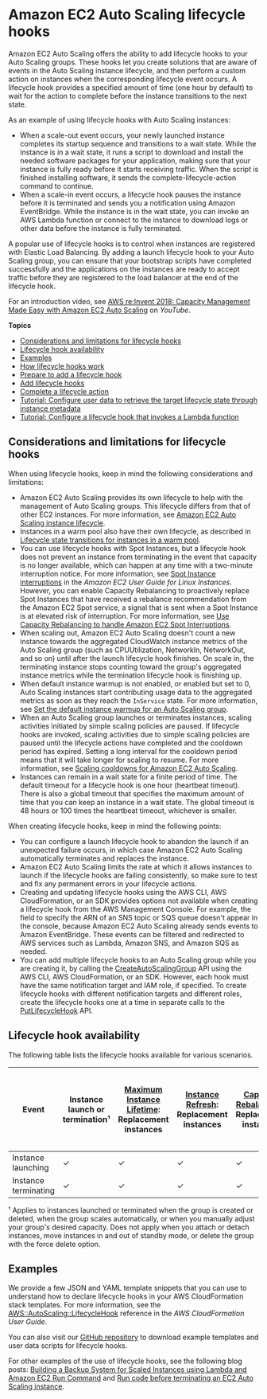 # Amazon EC2 Auto Scaling lifecycle hooks<a name="lifecycle-hooks"></a>

Amazon EC2 Auto Scaling offers the ability to add lifecycle hooks to your Auto Scaling groups\. These hooks let you create solutions that are aware of events in the Auto Scaling instance lifecycle, and then perform a custom action on instances when the corresponding lifecycle event occurs\. A lifecycle hook provides a specified amount of time \(one hour by default\) to wait for the action to complete before the instance transitions to the next state\.

As an example of using lifecycle hooks with Auto Scaling instances: 
+ When a scale\-out event occurs, your newly launched instance completes its startup sequence and transitions to a wait state\. While the instance is in a wait state, it runs a script to download and install the needed software packages for your application, making sure that your instance is fully ready before it starts receiving traffic\. When the script is finished installing software, it sends the complete\-lifecycle\-action command to continue\.
+ When a scale\-in event occurs, a lifecycle hook pauses the instance before it is terminated and sends you a notification using Amazon EventBridge\. While the instance is in the wait state, you can invoke an AWS Lambda function or connect to the instance to download logs or other data before the instance is fully terminated\. 

A popular use of lifecycle hooks is to control when instances are registered with Elastic Load Balancing\. By adding a launch lifecycle hook to your Auto Scaling group, you can ensure that your bootstrap scripts have completed successfully and the applications on the instances are ready to accept traffic before they are registered to the load balancer at the end of the lifecycle hook\.

For an introduction video, see [AWS re:Invent 2018: Capacity Management Made Easy with Amazon EC2 Auto Scaling](https://youtu.be/PideBMIcwBQ?t=469) on *YouTube*\.

**Topics**
+ [Considerations and limitations for lifecycle hooks](#lifecycle-hook-considerations)
+ [Lifecycle hook availability](#lifecycle-hooks-availability)
+ [Examples](#lifecycle-hook-examples)
+ [How lifecycle hooks work](lifecycle-hooks-overview.md)
+ [Prepare to add a lifecycle hook](prepare-for-lifecycle-notifications.md)
+ [Add lifecycle hooks](adding-lifecycle-hooks.md)
+ [Complete a lifecycle action](completing-lifecycle-hooks.md)
+ [Tutorial: Configure user data to retrieve the target lifecycle state through instance metadata](tutorial-lifecycle-hook-instance-metadata.md)
+ [Tutorial: Configure a lifecycle hook that invokes a Lambda function](tutorial-lifecycle-hook-lambda.md)

## Considerations and limitations for lifecycle hooks<a name="lifecycle-hook-considerations"></a>

When using lifecycle hooks, keep in mind the following considerations and limitations:
+ Amazon EC2 Auto Scaling provides its own lifecycle to help with the management of Auto Scaling groups\. This lifecycle differs from that of other EC2 instances\. For more information, see [Amazon EC2 Auto Scaling instance lifecycle](ec2-auto-scaling-lifecycle.md)\.
+ Instances in a warm pool also have their own lifecycle, as described in [Lifecycle state transitions for instances in a warm pool](warm-pool-instance-lifecycle.md#lifecycle-state-transitions)\.
+ You can use lifecycle hooks with Spot Instances, but a lifecycle hook does not prevent an instance from terminating in the event that capacity is no longer available, which can happen at any time with a two\-minute interruption notice\. For more information, see [Spot Instance interruptions](https://docs.aws.amazon.com/AWSEC2/latest/UserGuide/spot-interruptions.html) in the *Amazon EC2 User Guide for Linux Instances*\. However, you can enable Capacity Rebalancing to proactively replace Spot Instances that have received a rebalance recommendation from the Amazon EC2 Spot service, a signal that is sent when a Spot Instance is at elevated risk of interruption\. For more information, see [Use Capacity Rebalancing to handle Amazon EC2 Spot Interruptions](ec2-auto-scaling-capacity-rebalancing.md)\.
+ When scaling out, Amazon EC2 Auto Scaling doesn't count a new instance towards the aggregated CloudWatch instance metrics of the Auto Scaling group \(such as CPUUtilization, NetworkIn, NetworkOut, and so on\) until after the launch lifecycle hook finishes\. On scale in, the terminating instance stops counting toward the group's aggregated instance metrics while the termination lifecycle hook is finishing up\.
+ When default instance warmup is not enabled, or enabled but set to 0, Auto Scaling instances start contributing usage data to the aggregated metrics as soon as they reach the `InService` state\. For more information, see [Set the default instance warmup for an Auto Scaling group](ec2-auto-scaling-default-instance-warmup.md)\.
+ When an Auto Scaling group launches or terminates instances, scaling activities initiated by simple scaling policies are paused\. If lifecycle hooks are invoked, scaling activities due to simple scaling policies are paused until the lifecycle actions have completed and the cooldown period has expired\. Setting a long interval for the cooldown period means that it will take longer for scaling to resume\. For more information, see [Scaling cooldowns for Amazon EC2 Auto Scaling](ec2-auto-scaling-scaling-cooldowns.md)\.
+ Instances can remain in a wait state for a finite period of time\. The default timeout for a lifecycle hook is one hour \(heartbeat timeout\)\. There is also a global timeout that specifies the maximum amount of time that you can keep an instance in a wait state\. The global timeout is 48 hours or 100 times the heartbeat timeout, whichever is smaller\.

When creating lifecycle hooks, keep in mind the following points:
+ You can configure a launch lifecycle hook to abandon the launch if an unexpected failure occurs, in which case Amazon EC2 Auto Scaling automatically terminates and replaces the instance\.
+ Amazon EC2 Auto Scaling limits the rate at which it allows instances to launch if the lifecycle hooks are failing consistently, so make sure to test and fix any permanent errors in your lifecycle actions\. 
+ Creating and updating lifecycle hooks using the AWS CLI, AWS CloudFormation, or an SDK provides options not available when creating a lifecycle hook from the AWS Management Console\. For example, the field to specify the ARN of an SNS topic or SQS queue doesn't appear in the console, because Amazon EC2 Auto Scaling already sends events to Amazon EventBridge\. These events can be filtered and redirected to AWS services such as Lambda, Amazon SNS, and Amazon SQS as needed\.
+ You can add multiple lifecycle hooks to an Auto Scaling group while you are creating it, by calling the [CreateAutoScalingGroup](https://docs.aws.amazon.com/autoscaling/ec2/APIReference/API_CreateAutoScalingGroup.html) API using the AWS CLI, AWS CloudFormation, or an SDK\. However, each hook must have the same notification target and IAM role, if specified\. To create lifecycle hooks with different notification targets and different roles, create the lifecycle hooks one at a time in separate calls to the [PutLifecycleHook](https://docs.aws.amazon.com/autoscaling/ec2/APIReference/API_PutLifecycleHook.html) API\. 

## Lifecycle hook availability<a name="lifecycle-hooks-availability"></a>

The following table lists the lifecycle hooks available for various scenarios\.


| Event | Instance launch or termination¹ | [Maximum Instance Lifetime](https://docs.aws.amazon.com/autoscaling/ec2/userguide/asg-max-instance-lifetime.html): Replacement instances | [Instance Refresh](https://docs.aws.amazon.com/autoscaling/ec2/userguide/asg-instance-refresh.html): Replacement instances | [Capacity Rebalancing](https://docs.aws.amazon.com/autoscaling/ec2/userguide/capacity-rebalance.html): Replacement instances | [Warm Pools](https://docs.aws.amazon.com/autoscaling/ec2/userguide/ec2-auto-scaling-warm-pools.html): Instances entering and leaving the warm pool | 
| --- | --- | --- | --- | --- | --- | 
| Instance launching | ✓ | ✓ | ✓ | ✓ | ✓ | 
| Instance terminating | ✓ | ✓ | ✓ | ✓ | ✓ | 

¹ Applies to instances launched or terminated when the group is created or deleted, when the group scales automatically, or when you manually adjust your group's desired capacity\. Does not apply when you attach or detach instances, move instances in and out of standby mode, or delete the group with the force delete option\.

## Examples<a name="lifecycle-hook-examples"></a>

We provide a few JSON and YAML template snippets that you can use to understand how to declare lifecycle hooks in your AWS CloudFormation stack templates\. For more information, see the [AWS::AutoScaling::LifecycleHook](https://docs.aws.amazon.com/AWSCloudFormation/latest/UserGuide/aws-resource-autoscaling-lifecyclehook.html) reference in the *AWS CloudFormation User Guide*\.

You can also visit our [GitHub repository](https://github.com/aws-samples/amazon-ec2-auto-scaling-group-examples) to download example templates and user data scripts for lifecycle hooks\.

For other examples of the use of lifecycle hooks, see the following blog posts: [Building a Backup System for Scaled Instances using Lambda and Amazon EC2 Run Command](http://aws.amazon.com/blogs/compute/building-a-backup-system-for-scaled-instances-using-aws-lambda-and-amazon-ec2-run-command) and [Run code before terminating an EC2 Auto Scaling instance](http://aws.amazon.com/blogs/infrastructure-and-automation/run-code-before-terminating-an-ec2-auto-scaling-instance)\.